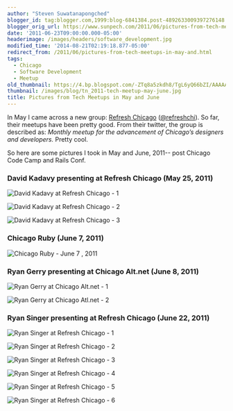 ```yaml
---
author: "Steven Suwatanapongched"
blogger_id: tag:blogger.com,1999:blog-6841384.post-4892633009397276148
blogger_orig_url: https://www.sunpech.com/2011/06/pictures-from-tech-meetups-in-may-and.html
date: '2011-06-23T09:00:00.000-05:00'
headerimage: /images/headers/software_development.jpg
modified_time: '2014-08-21T02:19:18.877-05:00'
redirect_from: /2011/06/pictures-from-tech-meetups-in-may-and.html
tags:
  - Chicago
  - Software Development
  - Meetup
old_thumbnail: https://4.bp.blogspot.com/-ZTq8a5zkdh8/TgL6yQ66bZI/AAAAAAAApPc/v386yfypqi4/s800/2011-05-25-at-19-13-45.jpg
thumbnail: /images/blog/tn_2011-tech-meetup-may-june.jpg
title: Pictures from Tech Meetups in May and June
---
```


In May I came across a new group: [Refresh Chicago](https://www.meetup.com/Refresh-Chicago/) ([@refreshchi](https://twitter.com/#!/refreshchi)). So far, their meetups have been pretty good. From their twitter, the group is described as: *Monthly meetup for the advancement of Chicago’s designers and developers.* Pretty cool.

So here are some pictures I took in May and June, 2011-- post Chicago Code Camp and Rails Conf.

### David Kadavy presenting at Refresh Chicago (May 25, 2011)

![David Kadavy at Refresh Chicago - 1](/images/blog/2011-05-25-at-19-13-45.jpg)

![David Kadavy at Refresh Chicago - 2](/images/blog/2011-05-25-at-19-14-45.jpg)

![David Kadavy at Refresh Chicago - 3](/images/blog/2011-05-25-at-19-27-17.jpg)

### Chicago Ruby (June 7, 2011)

![Chicago Ruby - June 7 , 2011](/images/blog/IMG_20110607_184650.jpg)

### Ryan Gerry presenting at Chicago Alt.net (June 8, 2011)

![Ryan Gerry at Chicago Alt.net - 1](/images/blog/IMG_20110608_184027.jpg)

![Ryan Gerry at Chicago Atl.net - 2](/images/blog/IMG_0008.jpg)

### Ryan Singer presenting at Refresh Chicago (June 22, 2011)

![Ryan Singer at Refresh Chicago - 1](/images/blog/IMG_0009.jpg)

![Ryan Singer at Refresh Chicago - 2](/images/blog/IMG_0012.jpg)

![Ryan Singer at Refresh Chicago - 3](/images/blog/IMG_0015.jpg)

![Ryan Singer at Refresh Chicago - 4](/images/blog/IMG_0023.jpg)

![Ryan Singer at Refresh Chicago - 5](/images/blog/IMG_0027.jpg)

![Ryan Singer at Refresh Chicago - 6](/images/blog/IMG_0029.jpg)